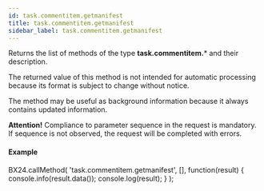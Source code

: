 ```yaml
---
id: task.commentitem.getmanifest
title: task.commentitem.getmanifest
sidebar_label: task.commentitem.getmanifest
---
```

Returns the list of methods of the type **task.commentitem.*** and their description.

The returned value of this method is not intended for automatic processing because its format is subject to change without notice.

The method may be useful as background information because it always contains updated information.

**Attention!** Compliance to parameter sequence in the request is mandatory. If sequence is not observed, the request will be completed with errors.

#### Example

BX24.callMethod(
    'task.commentitem.getmanifest',
    \[\],
    function(result)
    {
        console.info(result.data());
        console.log(result);
    }
);